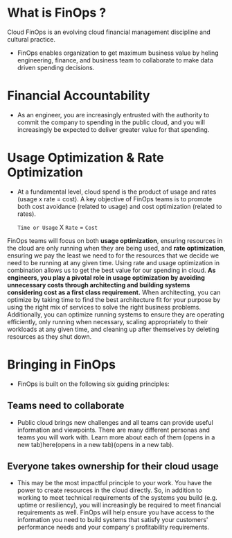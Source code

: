 # What is FinOps ?
Cloud FinOps is an evolving cloud financial management discipline and cultural practice.
- FinOps enables organization to get maximum business value by heling engineering, finance, and business team to collaborate to make data driven spending decisions.

# Financial Accountability
- As an engineer, you are increasingly entrusted with the authority to commit the company to spending in the public cloud, and you will increasingly be expected to deliver greater value for that spending.

# Usage Optimization & Rate Optimization
- At a fundamental level, cloud spend is the product of usage and rates (usage x rate = cost). A key objective of FinOps teams is to promote both cost avoidance (related to usage) and cost optimization (related to rates).

  ```Time or Usage``` X ```Rate``` = ```Cost```

FinOps teams will focus on both **usage optimization**, ensuring resources in the cloud are only running when they are being used, and **rate optimization**, ensuring we pay the least we need to for the resources that we decide we need to be running at any given time. Using rate and usage optimization in combination allows us to get the best value for our spending in cloud. **As engineers, you play a pivotal role in usage optimization by avoiding unnecessary costs through architecting and building systems considering cost as a first class requirement.** When architecting, you can optimize by taking time to find the best architecture fit for your purpose by using the right mix of services to solve the right business problems. Additionally, you can optimize running systems to ensure they are operating efficiently, only running when necessary, scaling appropriately to their workloads at any given time, and cleaning up after themselves by deleting resources as they shut down.

# Bringing in FinOps
- FinOps is built on the following six guiding principles:
## Teams need to collaborate 
- Public cloud brings new challenges and all teams can provide useful information and viewpoints. There are many different personas and teams you will work with. Learn more about each of them (opens in a new tab)here(opens in a new tab)(opens in a new tab).
## Everyone takes ownership for their cloud usage
- This may be the most impactful principle to your work. You have the power to create resources in the cloud directly. So, in addition to working to meet technical requirements of the systems you build (e.g. uptime or resiliency), you will increasingly be required to meet financial requirements as well. FinOps will help ensure you have access to the information you need to build systems that satisfy your customers' performance needs and your company's profitability requirements.
## 
